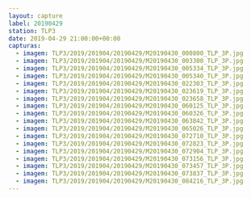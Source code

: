 ```yaml
---
layout: capture
label: 20190429
station: TLP3
date: 2019-04-29 21:00:00+00:00
capturas:
  - imagem: TLP3/2019/201904/20190429/M20190430_000800_TLP_3P.jpg
  - imagem: TLP3/2019/201904/20190429/M20190430_003300_TLP_3P.jpg
  - imagem: TLP3/2019/201904/20190429/M20190430_005334_TLP_3P.jpg
  - imagem: TLP3/2019/201904/20190429/M20190430_005340_TLP_3P.jpg
  - imagem: TLP3/2019/201904/20190429/M20190430_022303_TLP_3P.jpg
  - imagem: TLP3/2019/201904/20190429/M20190430_023619_TLP_3P.jpg
  - imagem: TLP3/2019/201904/20190429/M20190430_023658_TLP_3P.jpg
  - imagem: TLP3/2019/201904/20190429/M20190430_060125_TLP_3P.jpg
  - imagem: TLP3/2019/201904/20190429/M20190430_060326_TLP_3P.jpg
  - imagem: TLP3/2019/201904/20190429/M20190430_063842_TLP_3P.jpg
  - imagem: TLP3/2019/201904/20190429/M20190430_065026_TLP_3P.jpg
  - imagem: TLP3/2019/201904/20190429/M20190430_072710_TLP_3P.jpg
  - imagem: TLP3/2019/201904/20190429/M20190430_072823_TLP_3P.jpg
  - imagem: TLP3/2019/201904/20190429/M20190430_072904_TLP_3P.jpg
  - imagem: TLP3/2019/201904/20190429/M20190430_073156_TLP_3P.jpg
  - imagem: TLP3/2019/201904/20190429/M20190430_073457_TLP_3P.jpg
  - imagem: TLP3/2019/201904/20190429/M20190430_073837_TLP_3P.jpg
  - imagem: TLP3/2019/201904/20190429/M20190430_084216_TLP_3P.jpg
---
```

